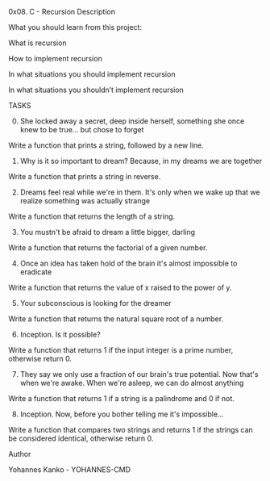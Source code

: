 0x08. C - Recursion
Description

What you should learn from this project:

What is recursion

How to implement recursion

In what situations you should implement recursion

In what situations you shouldn’t implement recursion

TASKS 

0. She locked away a secret, deep inside herself, something she once knew to be true... but chose to forget

Write a function that prints a string, followed by a new line.

1. Why is it so important to dream? Because, in my dreams we are together

Write a function that prints a string in reverse.

2. Dreams feel real while we're in them. It's only when we wake up that we realize something was actually strange

Write a function that returns the length of a string.

3. You mustn't be afraid to dream a little bigger, darling

Write a function that returns the factorial of a given number.

4. Once an idea has taken hold of the brain it's almost impossible to eradicate

Write a function that returns the value of x raised to the power of y.

5. Your subconscious is looking for the dreamer

Write a function that returns the natural square root of a number.

6. Inception. Is it possible?

Write a function that returns 1 if the input integer is a prime number, otherwise return 0.

7. They say we only use a fraction of our brain's true potential. Now that's when we're awake. When we're asleep, we can do almost anything

Write a function that returns 1 if a string is a palindrome and 0 if not.

8. Inception. Now, before you bother telling me it's impossible...

Write a function that compares two strings and returns 1 if the strings can be considered identical, otherwise return 0.

Author

Yohannes Kanko - YOHANNES-CMD

